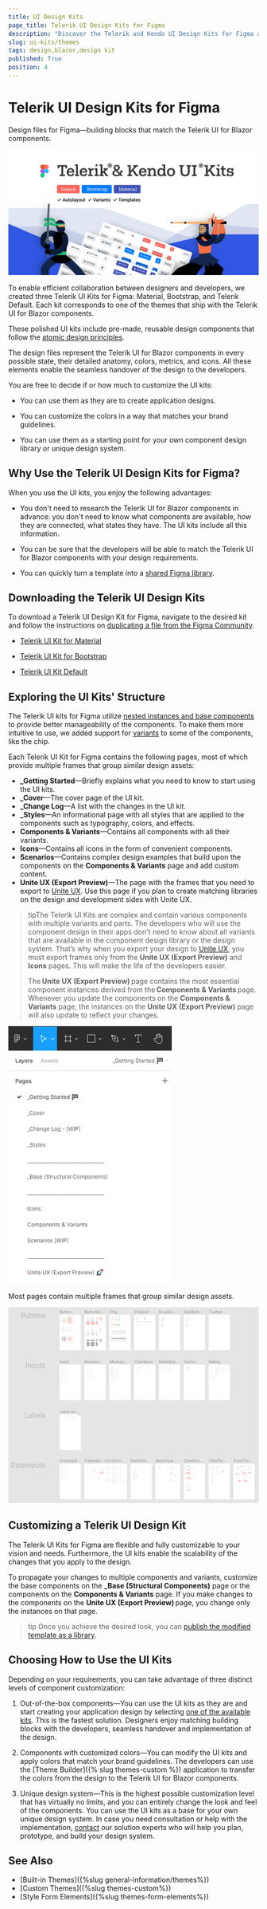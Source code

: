 ```yaml
---
title: UI Design Kits 
page_title: Telerik UI Design Kits for Figma
description: "Discover the Telerik and Kendo UI Design Kits for Figma and learn how to use them to create stylish Blazor applications."
slug: ui-kits/themes
tags: design,blazor,design kit
published: True
position: 4
---
```


# Telerik UI Design Kits for Figma

Design files for Figma&mdash;building blocks that match the Telerik UI for Blazor components.

<a href="https://www.figma.com/@progress" style="display: contents;" title="Download UI Kits">
<img src="./images/ui-kits-for-figma.png" alt="Download UI Kits"/>
</a>

To enable efficient collaboration between designers and developers, we created three Telerik UI Kits for Figma: Material, Bootstrap, and Telerik Default. Each kit corresponds to one of the themes that ship with the Telerik UI for Blazor components.

These polished UI kits include pre-made, reusable design components that follow the [atomic design principles](https://atomicdesign.bradfrost.com/chapter-2/).

The design files represent the Telerik UI for Blazor components in every possible state, their detailed anatomy, colors, metrics, and icons. All these elements enable the seamless handover of the design to the developers.

You are free to decide if or how much to customize the UI kits:

- You can use them as they are to create application designs.

- You can customize the colors in a way that matches your brand guidelines.

- You can use them as a starting point for your own component design library or unique design system.

## Why Use the Telerik UI Design Kits for Figma?

When you use the UI kits, you enjoy the following advantages:

- You don't need to research the Telerik UI for Blazor components in advance: you don't need to know what components are available, how they are connected, what states they have. The UI kits include all this information.

- You can be sure that the developers will be able to match the Telerik UI for Blazor components with your design requirements.

- You can quickly turn a template into a [shared Figma library](https://www.figma.com/best-practices/components-styles-and-shared-libraries/).

## Downloading the Telerik UI Design Kits

To download a Telerik UI Design Kit for Figma, navigate to the desired kit and follow the instructions on [duplicating a file from the Figma Community](https://help.figma.com/hc/en-us/articles/360038510873-Use-files-from-the-Community#Duplicate).

- [Telerik UI Kit for Material](https://www.figma.com/community/file/971704350762479492)

- [Telerik UI Kit for Bootstrap](https://www.figma.com/community/file/971704996235717509)

- [Telerik UI Kit Default](https://www.figma.com/community/file/971702824494731137)

## Exploring the UI Kits' Structure

The Telerik UI kits for Figma utilize [nested instances and base components](https://www.figma.com/best-practices/creating-and-organizing-variants/using-variants-effectively/) to provide better manageability of the components. To make them more intuitive to use, we added support for [variants](https://help.figma.com/hc/en-us/articles/360055471353-Prepare-for-variants) to some of the components, like the chip.

Each Telerik UI Kit for Figma contains the following pages, most of which provide multiple frames that group similar design assets:

* **_Getting Started**&mdash;Briefly explains what you need to know to start using the UI kits.
* **_Cover**&mdash;The cover page of the UI kit.
* **_Change Log**&mdash;A list with the changes in the UI kit.
* **_Styles**&mdash;An informational page with all styles that are applied to the components such as typography, colors, and effects.
* **Components & Variants**&mdash;Contains all components with all their variants.
* **Icons**&mdash;Contains all icons in the form of convenient components.
* **Scenarios**&mdash;Contains complex design examples that build upon the components on the **Components & Variants** page and add custom content.
* **Unite UX (Export Preview)**&mdash;The page with the frames that you need to export to [Unite UX](https://docs.telerik.com/unite-ux/introduction). Use this page if you plan to create matching libraries on the design and development sides with Unite UX. 

>tipThe Telerik UI Kits are complex and contain various components with multiple variants and parts. The developers who will use the component design in their apps don't need to know about all variants that are available in the component design library or the design system. That’s why when you export your design to [Unite UX](https://docs.telerik.com/unite-ux/introduction), you must export frames only from the **Unite UX (Export Preview)** and **Icons** pages. This will make the life of the developers easier.
>
>The **Unite UX (Export Preview)** page contains the most essential component instances derived from the **Components & Variants** page. Whenever you update the components on the **Components & Variants** page, the instances on the **Unite UX (Export Preview)** page will also update to reflect your changes.

![Telerik UI Kit Pages](./images/figma-ui-kit-pages-v1.3.png)

Most pages contain multiple frames that group similar design assets.

![Telerik UI Kit Page with Multiple Frames](./images/figma-ui-kit-frames-v1.3.png)

## Customizing a Telerik UI Design Kit

The Telerik UI Kits for Figma are flexible and fully customizable to your vision and needs. Furthermore, the UI kits enable the scalability of the changes that you apply to the design.

To propagate your changes to multiple components and variants, customize the base components on the **_Base (Structural Components)** page or the components on the **Components & Variants** page. If you make changes to the components on the **Unite UX (Export Preview)** page, you change only the instances on that page.

>tip Once you achieve the desired look, you can [publish the modified template as a library](https://help.figma.com/hc/en-us/articles/360041051154#h_b9cf5ead-791e-4ae2-9dd8-aded2fe54fe6).

## Choosing How to Use the UI Kits

Depending on your requirements, you can take advantage of three distinct levels of component customization:

1. Out-of-the-box components&mdash;You can use the UI kits as they are and start creating your application design by selecting [one of the available kits](#downloading-the-telerik-ui-design-kits). This is the fastest solution. Designers enjoy matching building blocks with the developers, seamless handover and implementation of the design.

1. Components with customized colors&mdash;You can modify the UI kits and apply colors that match your brand guidelines. The developers can use the [Theme Builder]({% slug themes-custom %}) application to transfer the colors from the design to the Telerik UI for Blazor components.

1. Unique design system&mdash;This is the highest possible customization level that has virtually no limits, and you can entirely change the look and feel of the components. You can use the UI kits as a base for your own unique design system. In case you need consultation or help with the implementation, [contact](https://www.telerik.com/services/ui-ux-design) our solution experts who will help you plan, prototype, and build your design system.

## See Also

  * [Built-in Themes]({%slug general-information/themes%})
  * [Custom Themes]({%slug themes-custom%})
  * [Style Form Elements]({%slug themes-form-elements%})
